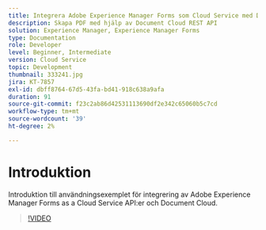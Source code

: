 ```yaml
---
title: Integrera Adobe Experience Manager Forms som Cloud Service med Document Cloud
description: Skapa PDF med hjälp av Document Cloud REST API
solution: Experience Manager, Experience Manager Forms
type: Documentation
role: Developer
level: Beginner, Intermediate
version: Cloud Service
topic: Development
thumbnail: 333241.jpg
jira: KT-7857
exl-id: dbff8764-67d5-43fa-bd41-918c638a9afa
duration: 91
source-git-commit: f23c2ab86d42531113690df2e342c65060b5c7cd
workflow-type: tm+mt
source-wordcount: '39'
ht-degree: 2%

---
```


# Introduktion

Introduktion till användningsexemplet för integrering av Adobe Experience Manager Forms as a Cloud Service API:er och Document Cloud.

>[!VIDEO](https://video.tv.adobe.com/v/333241?quality=12&learn=on)
